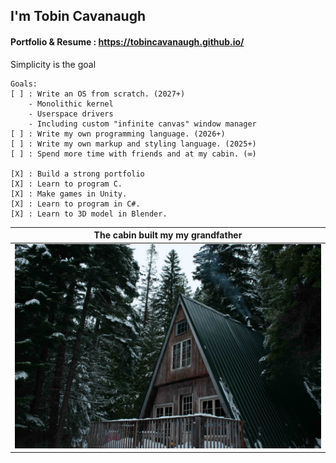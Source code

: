 ## I'm Tobin Cavanaugh
#### Portfolio & Resume : https://tobincavanaugh.github.io/

Simplicity is the goal

```
Goals:
[ ] : Write an OS from scratch. (2027+)
    - Monolithic kernel
    - Userspace drivers
    - Including custom "infinite canvas" window manager
[ ] : Write my own programming language. (2026+)
[ ] : Write my own markup and styling language. (2025+)
[ ] : Spend more time with friends and at my cabin. (∞)

[X] : Build a strong portfolio
[X] : Learn to program C.
[X] : Make games in Unity.
[X] : Learn to program in C#.
[X] : Learn to 3D model in Blender.
```


|The cabin built my my grandfather|
|:---:|
|![Image of my family's cabin](https://raw.githubusercontent.com/TobinCavanaugh/TobinCavanaugh/main/Cabin-25%25.png)|


